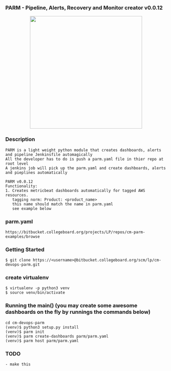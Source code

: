 ### PARM - Pipeline, Alerts, Recovery and Monitor creator v0.0.12

<p align="center">
  <img src="https://www.seriouseats.com/images/2014/09/20140923-chicken-parm-recipe-38.jpg" width="350"/>
</p>

### Description
    PARM is a light weight python module that creates dashboards, alerts and pipeline Jenkinsfile automagically
    All the developer has to do is push a parm.yaml file in thier repo at root level
    A jenkins job will pick up the parm.yaml and create dashboards, alerts and pieplines automatically

    PARM v0.0.12
    Functionality:
    1. Creates metricbeat dashboards automatically for tagged AWS resources.
       tagging norm: Product: <product_name>
       this name should match the name in parm.yaml
       see example below
    
### parm.yaml

    https://bitbucket.collegeboard.org/projects/LP/repos/cm-parm-examples/browse
    
### Getting Started

    $ git clone https://<username>@bitbucket.collegeboard.org/scm/lp/cm-devops-parm.git

### create virtualenv

    $ virtualenv -p python3 venv
    $ source venv/bin/activate

### Running the main() (you may create some awesome dashboards on the fly by runnings the commands below)
    cd cm-devops-parm
    (venv)$ python3 setup.py install
    (venv)$ parm init
    (venv)$ parm create-dashboards parm/parm.yaml
    (venv)$ parm host parm/parm.yaml
    
### TODO
    - make this
